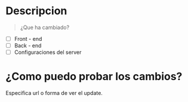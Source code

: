 # Descripcion
> ¿Que ha cambiado?

- [ ] Front - end
- [ ] Back - end
- [ ] Configuraciones del server

# ¿Como puedo probar los cambios?
Especifica url o forma de ver el update.
